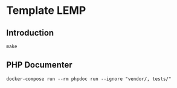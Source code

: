 # Template LEMP

## Introduction

```shell
make
```

## PHP Documenter

```shell
docker-compose run --rm phpdoc run --ignore "vendor/, tests/"
```